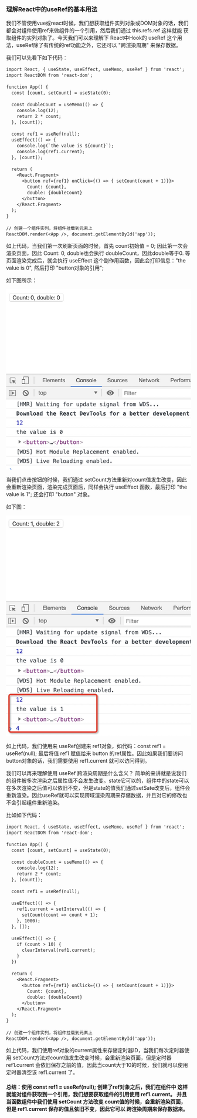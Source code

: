
### 理解React中的useRef的基本用法

  我们不管使用vue或react时候，我们想获取组件实列对象或DOM对象的话，我们都会对组件使用ref来做组件的一个引用，然后我们通过 this.refs.ref 这样就能
获取组件的实列对象了。今天我们可以来理解下 React中Hook的 useRef 这个用法，useRef除了有传统的ref功能之外，它还可以 "跨渲染周期" 来保存数据。

  我们可以先看下如下代码：
```
import React, { useState, useEffect, useMemo, useRef } from 'react';
import ReactDOM from 'react-dom';

function App() {
  const [count, setCount] = useState(0);

  const doubleCount = useMemo(() => {
    console.log(12);
    return 2 * count;
  }, [count]);

  const ref1 = useRef(null);
  useEffect(() => {
    console.log(`the value is ${count}`);
    console.log(ref1.current);
  }, [count]);

  return (
    <React.Fragment>
      <button ref={ref1} onClick={() => { setCount(count + 1)}}>
        Count: {count},
        double: {doubleCount}
      </button>
    </React.Fragment>
  );
}

// 创建一个组件实列，将组件挂载到元素上
ReactDOM.render(<App />, document.getElementById('app'));
```
  如上代码，当我们第一次刷新页面的时候，首先 count初始值 = 0; 因此第一次会渲染页面，因此 Count: 0, double也会执行 doubleCount，因此double等于0. 等页面渲染完成后，就会执行 useEffect 这个副作用函数，因此会打印信息："the value is 0", 然后打印 "button对象的引用"; 

  如下图所示：

<img src="https://raw.githubusercontent.com/kongzhi0707/front-end-learn/master/images/4.jpg" /> <br />

  当我们点击按钮的时候，我们通过 setCount方法重新对count值发生改变，因此会重新渲染页面，渲染完成页面后，同样会执行 useEffect 函数，最后打印 
"the value is 1"; 还会打印 "button" 对象。

  如下图：

<img src="https://raw.githubusercontent.com/kongzhi0707/front-end-learn/master/images/5.jpg" /> <br />

  如上代码，我们使用来 useRef创建来 ref1对象，如代码：const ref1 = useRef(null); 最后将值 ref1 赋值给来 button 的ref属性。因此如果我们要访问button对象的话，我们需要使用 ref1.current 就可以访问得到。

  我们可以再来理解使用 useRef 跨渲染周期是什么含义？ 简单的来讲就是说我们的组件被多次渲染之后属性值不会发生改变。state它可以的，组件中的state可以在多次渲染之后值可以依旧不变，但是state的值我们通过setSate改变后，组件会重新渲染。因此useRef就可以实现跨域渲染周期来存储数据，并且对它的修改也不会引起组件重新渲染。

  比如如下代码：
```
import React, { useState, useEffect, useMemo, useRef } from 'react';
import ReactDOM from 'react-dom';

function App() {
  const [count, setCount] = useState(0);

  const doubleCount = useMemo(() => {
    console.log(12);
    return 2 * count;
  }, [count]);

  const ref1 = useRef(null);

  useEffect(() => {
    ref1.current = setInterval(() => {
      setCount(count => count + 1);
    }, 1000);
  }, []);

  useEffect(() => {
    if (count > 10) {
      clearInterval(ref1.current);
    }
  })

  return (
    <React.Fragment>
      <button ref={ref1} onClick={() => { setCount(count + 1)}}>
        Count: {count},
        double: {doubleCount}
      </button>
    </React.Fragment>
  );
}

// 创建一个组件实列，将组件挂载到元素上
ReactDOM.render(<App />, document.getElementById('app'));
```
  如上代码，我们使用ref对象的current属性来存储定时器ID，当我们每次定时器使用 setCount方法对count值发生改变时候，会重新渲染页面，但是定时器 ref1.current 会依旧保存之前的值，因此当count大于10的时候，我们就可以使用定时器清空该  ref1.current 了。

#### 总结：使用 const ref1 = useRef(null); 创建了ref对象之后，我们在组件中 <Component ref = {ref1} /> 这样就能对组件获取到一个引用，我们想要获取组件的引用使用 ref1.current。 并且当函数组件中我们使用 setCount 方法改变 count值的时候，会重新渲染页面，但是 ref1.current 保存的值且依旧不变，因此它可以 跨渲染周期来保存数据来。